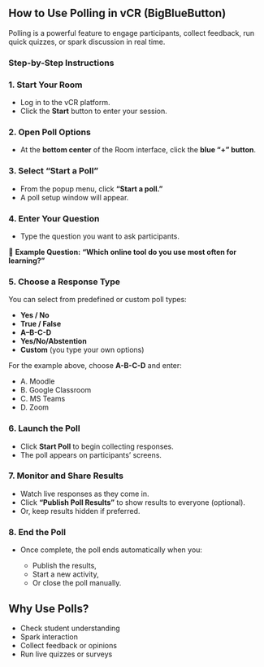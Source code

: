 
##  **How to Use Polling in vCR (BigBlueButton)**

Polling is a powerful feature to engage participants, collect feedback, run quick quizzes, or spark discussion in real time.


###  **Step-by-Step Instructions**


###  **1. Start Your Room**

* Log in to the vCR platform.
* Click the **Start** button to enter your session.


###  **2. Open Poll Options**

* At the **bottom center** of the Room interface, click the **blue “+” button**.


###  **3. Select “Start a Poll”**

* From the popup menu, click **“Start a poll.”**
* A poll setup window will appear.


###  **4. Enter Your Question**

* Type the question you want to ask participants.

📝 **Example Question:**
**“Which online tool do you use most often for learning?”**

###  **5. Choose a Response Type**

You can select from predefined or custom poll types:

* **Yes / No**
* **True / False**
* **A–B-C-D**
* **Yes/No/Abstention**
* **Custom** (you type your own options)

For the example above, choose **A-B-C-D** and enter:

* A. Moodle
* B. Google Classroom
* C. MS Teams
* D. Zoom


###  **6. Launch the Poll**

* Click **Start Poll** to begin collecting responses.
* The poll appears on participants’ screens.


###  **7. Monitor and Share Results**

* Watch live responses as they come in.
* Click **“Publish Poll Results”** to show results to everyone (optional).
* Or, keep results hidden if preferred.


###  **8. End the Poll**

* Once complete, the poll ends automatically when you:

  * Publish the results,
  * Start a new activity,
  * Or close the poll manually.


##  **Why Use Polls?**

* Check student understanding
* Spark interaction
* Collect feedback or opinions
* Run live quizzes or surveys



